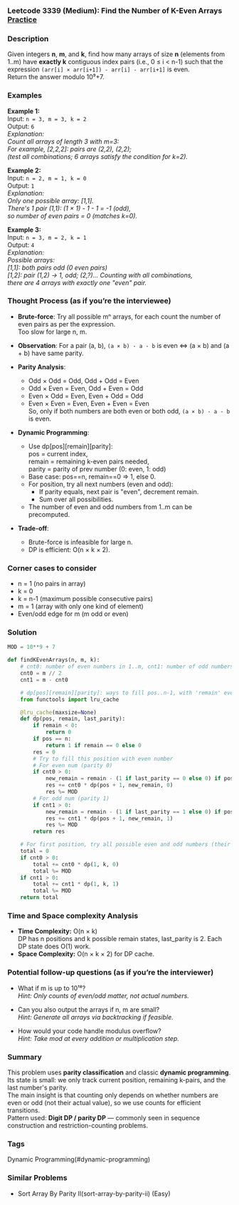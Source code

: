### Leetcode 3339 (Medium): Find the Number of K-Even Arrays [Practice](https://leetcode.com/problems/find-the-number-of-k-even-arrays)

### Description  
Given integers **n**, **m**, and **k**, find how many arrays of size **n** (elements from 1..m) have **exactly k** contiguous index pairs (i.e., 0 ≤ i < n-1) such that the expression `(arr[i] × arr[i+1]) - arr[i] - arr[i+1]` is even.  
Return the answer modulo 10⁹+7.

### Examples  

**Example 1:**  
Input: `n = 3, m = 3, k = 2`  
Output: `6`  
*Explanation:  
Count all arrays of length 3 with m=3:  
For example, [2,2,2]: pairs are (2,2), (2,2);  
(test all combinations; 6 arrays satisfy the condition for k=2).*

**Example 2:**  
Input: `n = 2, m = 1, k = 0`  
Output: `1`  
*Explanation:  
Only one possible array: [1,1].  
There's 1 pair (1,1): (1 × 1) - 1 - 1 = -1 (odd),  
so number of even pairs = 0 (matches k=0).*

**Example 3:**  
Input: `n = 3, m = 2, k = 1`  
Output: `4`  
*Explanation:  
Possible arrays:  
[1,1]: both pairs odd (0 even pairs)  
[1,2]: pair (1,2) → 1, odd; (2,?)... Counting with all combinations,  
there are 4 arrays with exactly one "even" pair.*

### Thought Process (as if you’re the interviewee)  
- **Brute-force**: Try all possible mⁿ arrays, for each count the number of even pairs as per the expression.  
  Too slow for large n, m.
- **Observation**: For a pair (a, b), `(a × b) - a - b` is even ⇔ (a × b) and (a + b) have same parity.  
- **Parity Analysis**:  
  - Odd × Odd = Odd, Odd + Odd = Even  
  - Odd × Even = Even, Odd + Even = Odd  
  - Even × Odd = Even, Even + Odd = Odd  
  - Even × Even = Even, Even + Even = Even  
  So, only if both numbers are both even or both odd, `(a × b) - a - b` is even.
- **Dynamic Programming**:  
  - Use dp[pos][remain][parity]:  
    pos = current index,  
    remain = remaining k-even pairs needed,  
    parity = parity of prev number (0: even, 1: odd)
  - Base case: pos==n, remain==0 ⇒ 1, else 0.
  - For position, try all next numbers (even and odd):
    - If parity equals, next pair is "even", decrement remain.
    - Sum over all possibilities.
  - The number of even and odd numbers from 1..m can be precomputed.

- **Trade-off**:  
  - Brute-force is infeasible for large n.  
  - DP is efficient: O(n × k × 2).

### Corner cases to consider  
- n = 1 (no pairs in array)
- k = 0
- k = n-1 (maximum possible consecutive pairs)
- m = 1 (array with only one kind of element)
- Even/odd edge for m (m odd or even)

### Solution

```python
MOD = 10**9 + 7

def findKEvenArrays(n, m, k):
    # cnt0: number of even numbers in 1..m, cnt1: number of odd numbers
    cnt0 = m // 2
    cnt1 = m - cnt0

    # dp[pos][remain][parity]: ways to fill pos..n-1, with 'remain' even-pairs left, previous number parity
    from functools import lru_cache

    @lru_cache(maxsize=None)
    def dp(pos, remain, last_parity):
        if remain < 0:
            return 0
        if pos == n:
            return 1 if remain == 0 else 0
        res = 0
        # Try to fill this position with even number
        # For even num (parity 0)
        if cnt0 > 0:
            new_remain = remain - (1 if last_parity == 0 else 0) if pos > 0 else remain
            res += cnt0 * dp(pos + 1, new_remain, 0)
            res %= MOD
        # For odd num (parity 1)
        if cnt1 > 0:
            new_remain = remain - (1 if last_parity == 1 else 0) if pos > 0 else remain
            res += cnt1 * dp(pos + 1, new_remain, 1)
            res %= MOD
        return res

    # For first position, try all possible even and odd numbers (their parity)
    total = 0
    if cnt0 > 0:
        total += cnt0 * dp(1, k, 0)
        total %= MOD
    if cnt1 > 0:
        total += cnt1 * dp(1, k, 1)
        total %= MOD
    return total
```

### Time and Space complexity Analysis  

- **Time Complexity:** O(n × k)  
    DP has n positions and k possible remain states, last_parity is 2. Each DP state does O(1) work.
- **Space Complexity:** O(n × k × 2) for DP cache.

### Potential follow-up questions (as if you’re the interviewer)  

- What if m is up to 10¹⁸?  
  *Hint: Only counts of even/odd matter, not actual numbers.*

- Can you also output the arrays if n, m are small?  
  *Hint: Generate all arrays via backtracking if feasible.*

- How would your code handle modulus overflow?  
  *Hint: Take mod at every addition or multiplication step.*

### Summary
This problem uses **parity classification** and classic **dynamic programming**. Its state is small: we only track current position, remaining k-pairs, and the last number's parity.  
The main insight is that counting only depends on whether numbers are even or odd (not their actual value), so we use counts for efficient transitions.  
Pattern used: **Digit DP / parity DP** — commonly seen in sequence construction and restriction-counting problems.

### Tags
Dynamic Programming(#dynamic-programming)

### Similar Problems
- Sort Array By Parity II(sort-array-by-parity-ii) (Easy)